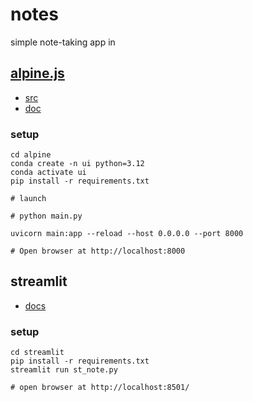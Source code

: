 # notes
simple note-taking app in 

## [alpine.js](https://alpinejs.dev/) 
- [src](https://github.com/alpinejs/alpine)
- [doc](https://alpinejs.dev/start-here)


### setup

```
cd alpine
conda create -n ui python=3.12 
conda activate ui
pip install -r requirements.txt

# launch 

# python main.py 

uvicorn main:app --reload --host 0.0.0.0 --port 8000

# Open browser at http://localhost:8000
```


## streamlit

- [docs](https://docs.streamlit.io/get-started/fundamentals/main-concepts)

### setup
```
cd streamlit
pip install -r requirements.txt
streamlit run st_note.py

# open browser at http://localhost:8501/
```